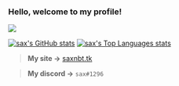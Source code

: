 ### Hello, welcome to my profile!
![](http://saxnbt.github.io/cdn/SAXNBTDEVSTUDIOS.png)

[![sax's GitHub stats](https://github-readme-stats.vercel.app/api?username=saxnbt&theme=dark)](https://github.com/anuraghazra/github-readme-stats) [![sax's Top Languages stats](https://github-readme-stats.vercel.app/api/top-langs/?username=saxnbt&theme=dark&layout=compact)](https://github.com/anuraghazra/github-readme-stats)

> **My site ->** [saxnbt.tk](https://saxnbt.tk)

> **My discord ->** `sax#1296`

